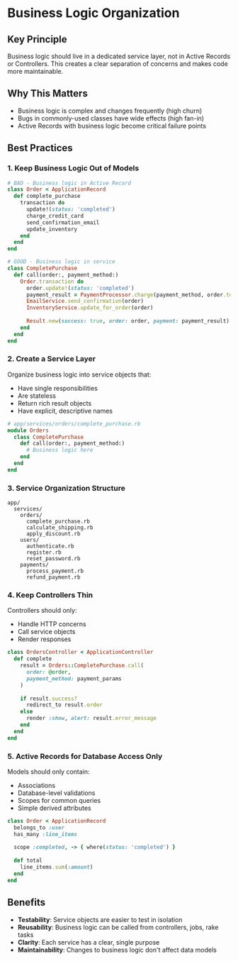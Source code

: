 # Business Logic Organization

## Key Principle
Business logic should live in a dedicated service layer, not in Active Records or Controllers. This creates a clear separation of concerns and makes code more maintainable.

## Why This Matters
- Business logic is complex and changes frequently (high churn)
- Bugs in commonly-used classes have wide effects (high fan-in)
- Active Records with business logic become critical failure points

## Best Practices

### 1. Keep Business Logic Out of Models
```ruby
# BAD - Business logic in Active Record
class Order < ApplicationRecord
  def complete_purchase
    transaction do
      update!(status: 'completed')
      charge_credit_card
      send_confirmation_email
      update_inventory
    end
  end
end

# GOOD - Business logic in service
class CompletePurchase
  def call(order:, payment_method:)
    Order.transaction do
      order.update!(status: 'completed')
      payment_result = PaymentProcessor.charge(payment_method, order.total)
      EmailService.send_confirmation(order)
      InventoryService.update_for_order(order)
      
      Result.new(success: true, order: order, payment: payment_result)
    end
  end
end
```

### 2. Create a Service Layer
Organize business logic into service objects that:
- Have single responsibilities
- Are stateless
- Return rich result objects
- Have explicit, descriptive names

```ruby
# app/services/orders/complete_purchase.rb
module Orders
  class CompletePurchase
    def call(order:, payment_method:)
      # Business logic here
    end
  end
end
```

### 3. Service Organization Structure
```
app/
  services/
    orders/
      complete_purchase.rb
      calculate_shipping.rb
      apply_discount.rb
    users/
      authenticate.rb
      register.rb
      reset_password.rb
    payments/
      process_payment.rb
      refund_payment.rb
```

### 4. Keep Controllers Thin
Controllers should only:
- Handle HTTP concerns
- Call service objects
- Render responses

```ruby
class OrdersController < ApplicationController
  def complete
    result = Orders::CompletePurchase.call(
      order: @order,
      payment_method: payment_params
    )
    
    if result.success?
      redirect_to result.order
    else
      render :show, alert: result.error_message
    end
  end
end
```

### 5. Active Records for Database Access Only
Models should only contain:
- Associations
- Database-level validations
- Scopes for common queries
- Simple derived attributes

```ruby
class Order < ApplicationRecord
  belongs_to :user
  has_many :line_items
  
  scope :completed, -> { where(status: 'completed') }
  
  def total
    line_items.sum(:amount)
  end
end
```

## Benefits
- **Testability**: Service objects are easier to test in isolation
- **Reusability**: Business logic can be called from controllers, jobs, rake tasks
- **Clarity**: Each service has a clear, single purpose
- **Maintainability**: Changes to business logic don't affect data models